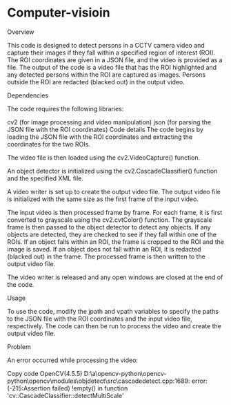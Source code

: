 # Computer-visioin
Overview

This code is designed to detect persons in a CCTV camera video and capture their images if they fall within a specified region of interest (ROI). The ROI coordinates are given in a JSON file, and the video is provided as a file. The output of the code is a video file that has the ROI highlighted and any detected persons within the ROI are captured as images. Persons outside the ROI are redacted (blacked out) in the output video.

Dependencies

The code requires the following libraries:

cv2 (for image processing and video manipulation)
json (for parsing the JSON file with the ROI coordinates)
Code details
The code begins by loading the JSON file with the ROI coordinates and extracting the coordinates for the two ROIs.

The video file is then loaded using the cv2.VideoCapture() function.

An object detector is initialized using the cv2.CascadeClassifier() function and the specified XML file.

A video writer is set up to create the output video file. The output video file is initialized with the same size as the first frame of the input video.

The input video is then processed frame by frame. For each frame, it is first converted to grayscale using the cv2.cvtColor() function. The grayscale frame is then passed to the object detector to detect any objects. If any objects are detected, they are checked to see if they fall within one of the ROIs. If an object falls within an ROI, the frame is cropped to the ROI and the image is saved. If an object does not fall within an ROI, it is redacted (blacked out) in the frame. The processed frame is then written to the output video file.

The video writer is released and any open windows are closed at the end of the code.

Usage

To use the code, modify the jpath and vpath variables to specify the paths to the JSON file with the ROI coordinates and the input video file, respectively. The code can then be run to process the video and create the output video file.

Problem

An error occurred while processing the video:

Copy code
OpenCV(4.5.5) D:\a\opencv-python\opencv-python\opencv\modules\objdetect\src\cascadedetect.cpp:1689: error: (-215:Assertion failed) !empty() in function 'cv::CascadeClassifier::detectMultiScale'
